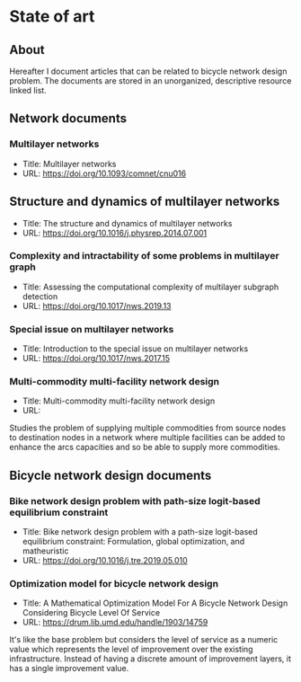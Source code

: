 State of art
============

## About

Hereafter I document articles that can be related to bicycle network design problem. The documents are stored in an unorganized, descriptive resource linked list.

## Network documents

### Multilayer networks

- Title: Multilayer networks
- URL: <https://doi.org/10.1093/comnet/cnu016>

## Structure and dynamics of multilayer networks

- Title: The structure and dynamics of multilayer networks
- URL: <https://doi.org/10.1016/j.physrep.2014.07.001>

### Complexity and intractability of some problems in multilayer graph

- Title: Assessing the computational complexity of multilayer subgraph detection
- URL: <https://doi.org/10.1017/nws.2019.13>

### Special issue on multilayer networks

- Title: Introduction to the special issue on multilayer networks
- URL: <https://doi.org/10.1017/nws.2017.15>

### Multi-commodity multi-facility network design

- Title: Multi-commodity multi-facility network design
- URL: 

Studies the problem of supplying multiple commodities from source nodes to destination nodes in a network where multiple facilities can be added to enhance the arcs capacities and so be able to supply more commodities.

## Bicycle network design documents

### Bike network design problem with path-size logit-based equilibrium constraint

- Title: Bike network design problem with a path-size logit-based equilibrium constraint: Formulation, global optimization, and matheuristic
- URL: <https://doi.org/10.1016/j.tre.2019.05.010>

### Optimization model for bicycle network design

- Title: A Mathematical Optimization Model For A Bicycle Network Design Considering Bicycle Level Of Service
- URL: <https://drum.lib.umd.edu/handle/1903/14759>

It's like the base problem but considers the level of service as a numeric value which represents the level of improvement over the existing infrastructure. Instead of having a discrete amount of improvement layers, it has a single improvement value.


